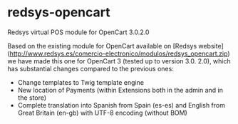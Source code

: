 # redsys-opencart
Redsys virtual POS module for OpenCart 3.0.2.0

Based on the existing module for OpenCart available on 
[Redsys website] (http://www.redsys.es/comercio-electronico/modulos/redsys_opencart.zip) 
we have made this one for OpenCart 3 (tested up to version 3.0. 2.0), 
which has substantial changes compared to the previous ones:

* Change templates to Twig template engine
* New location of Payments (within Extensions both in the admin and in the store)
* Complete translation into Spanish from Spain (es-es) and English from Great Britain
(en-gb) with UTF-8 encoding (without BOM) 
